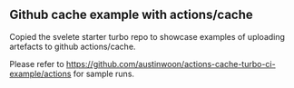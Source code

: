 ## Github cache example with actions/cache

Copied the svelete starter turbo repo to showcase examples of uploading artefacts to github actions/cache.

Please refer to https://github.com/austinwoon/actions-cache-turbo-ci-example/actions for sample runs.
